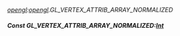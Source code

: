 _[opengl](../../modules/opengl/opengl-module.md):[opengl](../../modules/opengl/opengl-module.md).GL\_VERTEX\_ATTRIB\_ARRAY\_NORMALIZED_
##### Const GL\_VERTEX\_ATTRIB\_ARRAY\_NORMALIZED:[Int](../../modules/wonkey/wonkey-types-int.md)
